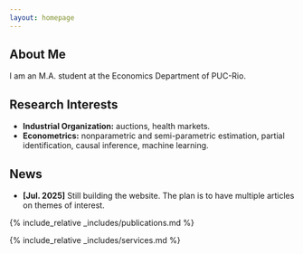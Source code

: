 ```yaml
---
layout: homepage
---
```


## About Me

I am an M.A. student at the Economics Department of PUC-Rio.

## Research Interests

- **Industrial Organization:** auctions, health markets.
- **Econometrics:** nonparametric and semi-parametric estimation, partial identification, causal inference, machine learning. 

## News

- **[Jul. 2025]** Still building the website. The plan is to have multiple articles on themes of interest.

{% include_relative _includes/publications.md %}

{% include_relative _includes/services.md %}